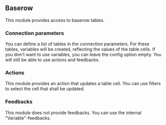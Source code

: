 ## Baserow

This module provides access to baserow tables.

### Connection parameters
You can define a list of tables in the connection parameters. For these tables, variables will be created,
reflecting the values of the table cells. If you don't want to use variables, you can leave the config
option empty. You will still be able to use actions and feedbacks.

### Actions
This module provides an action that updates a table cell. You can use filters to select the cell that shall be updated.

### Feedbacks
This module does not provide feedbacks. You can use the internal "Variable"-feedbacks.
